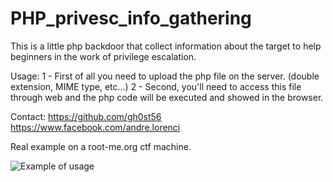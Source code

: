# PHP_privesc_info_gathering
This is a little php backdoor that collect information about the target to help beginners in the work of privilege escalation. 

Usage: 
1 - First of all you need to upload the php file on the server. (double extension, MIME type, etc...)
2 - Second, you'll need to access this file through web and the php code will be executed and showed in the browser.

Contact:
https://github.com/gh0st56
https://www.facebook.com/andre.lorenci


Real example on a root-me.org ctf machine. 

![Example of usage](https://github.com/gh0st56/PHP_privesc_info_gathering/blob/master/Screenshot%20from%202020-05-31%2017-16-52.png)

